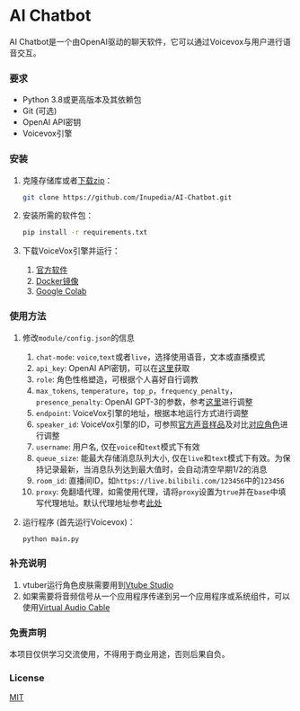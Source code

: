 # AI Chatbot

AI Chatbot是一个由OpenAI驱动的聊天软件，它可以通过Voicevox与用户进行语音交互。

### 要求

- Python 3.8或更高版本及其依赖包
- Git (可选)
- OpenAI API密钥
- Voicevox引擎

### 安装
1. 克隆存储库或者[下载zip](https://github.com/skygongque/tts/archive/refs/heads/main.zip)：
   ```bash
   git clone https://github.com/Inupedia/AI-Chatbot.git
   ```
2. 安装所需的软件包：
   ```bash
   pip install -r requirements.txt 
   ```

3. 下载VoiceVox引擎并运行：
   1. [官方软件](https://voicevox.hiroshiba.jp/)
   2. [Docker镜像](https://hub.docker.com/r/voicevox/voicevox_engine)
   3. [Google Colab](https://github.com/SociallyIneptWeeb/LanguageLeapAI/blob/main/src/run_voicevox_colab.ipynb)

### 使用方法
1. 修改`module/config.json`的信息
   1. `chat-mode`: `voice`,`text`或者`live`，选择使用语音，文本或直播模式
   2. `api_key`: OpenAI API密钥，可以在[这里](https://beta.openai.com/account/api-keys)获取
   3. `role`: 角色性格塑造，可根据个人喜好自行调教
   4. `max_tokens`, `temperature`，`top_p`，`frequency_penalty`，`presence_penalty`: OpenAI GPT-3的参数，参考[这里](https://beta.openai.com/docs/api-reference/completions/create)进行调整
   5. `endpoint`: VoiceVox引擎的地址，根据本地运行方式进行调整
   6. `speaker_id`: VoiceVox引擎的ID，可参照[官方声音样品](https://voicevox.hiroshiba.jp/)及对比[对应角色](/speaker.json)进行调整
   7. `username`: 用户名, 仅在`voice`和`text`模式下有效
   8. `queue_size`: 能最大存储消息队列大小, 仅在`live`和`text`模式下有效。为保持记录最新，当消息队列达到最大值时，会自动清空早期1/2的消息
   9. `room_id`: 直播间ID，如`https://live.bilibili.com/123456`中的`123456`
   10. `proxy`: 免翻墙代理，如需使用代理，请将`proxy`设置为`true`并在`base`中填写代理地址。默认代理地址参考[此处](https://github.com/justjavac/openai-proxy.git)
   
2. 运行程序 (首先运行Voicevox)：
   ```bash
   python main.py
   ```

### 补充说明
1. vtuber运行角色皮肤需要用到[Vtube Studio](https://denchisoft.com/)
2. 如果需要将音频信号从一个应用程序传递到另一个应用程序或系统组件，可以使用[Virtual Audio Cable](https://vb-audio.com/Cable/)
   
### 免责声明
本项目仅供学习交流使用，不得用于商业用途，否则后果自负。

### License
[MIT](https://choosealicense.com/licenses/mit/)
